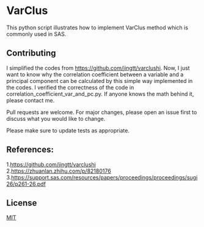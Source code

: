 # VarClus

This python script illustrates how to implement VarClus method which is
commonly used in SAS.

## Contributing
I simplified the codes from https://github.com/jingtt/varclushi. 
Now, I just want to know why the correlation coefficient
between a variable and a principal component can be calculated by this 
simple way implemented in the codes. I verified the correctness of the code
in correlation_coefficient_var_and_pc.py. If anyone knows the math behind it,
please contact me.

Pull requests are welcome. For major changes, please open an issue first to discuss what you would like to change.

Please make sure to update tests as appropriate.

## References:
1.https://github.com/jingtt/varclushi
2.https://zhuanlan.zhihu.com/p/82180176
3.https://support.sas.com/resources/papers/proceedings/proceedings/sugi26/p261-26.pdf

## License
[MIT](https://choosealicense.com/licenses/mit/)
